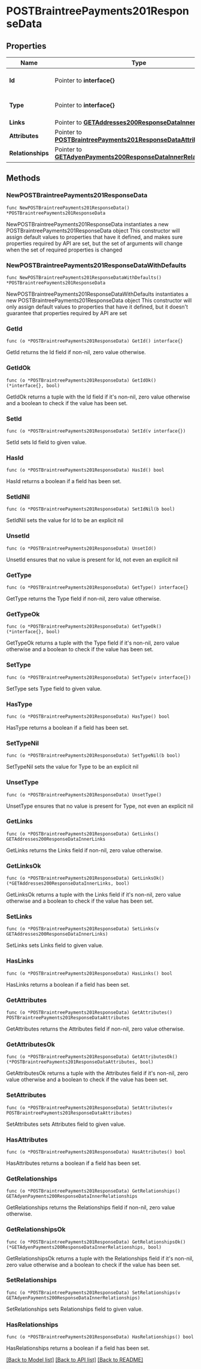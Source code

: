 # POSTBraintreePayments201ResponseData

## Properties

Name | Type | Description | Notes
------------ | ------------- | ------------- | -------------
**Id** | Pointer to **interface{}** | The resource&#39;s id | [optional] 
**Type** | Pointer to **interface{}** | The resource&#39;s type | [optional] 
**Links** | Pointer to [**GETAddresses200ResponseDataInnerLinks**](GETAddresses200ResponseDataInnerLinks.md) |  | [optional] 
**Attributes** | Pointer to [**POSTBraintreePayments201ResponseDataAttributes**](POSTBraintreePayments201ResponseDataAttributes.md) |  | [optional] 
**Relationships** | Pointer to [**GETAdyenPayments200ResponseDataInnerRelationships**](GETAdyenPayments200ResponseDataInnerRelationships.md) |  | [optional] 

## Methods

### NewPOSTBraintreePayments201ResponseData

`func NewPOSTBraintreePayments201ResponseData() *POSTBraintreePayments201ResponseData`

NewPOSTBraintreePayments201ResponseData instantiates a new POSTBraintreePayments201ResponseData object
This constructor will assign default values to properties that have it defined,
and makes sure properties required by API are set, but the set of arguments
will change when the set of required properties is changed

### NewPOSTBraintreePayments201ResponseDataWithDefaults

`func NewPOSTBraintreePayments201ResponseDataWithDefaults() *POSTBraintreePayments201ResponseData`

NewPOSTBraintreePayments201ResponseDataWithDefaults instantiates a new POSTBraintreePayments201ResponseData object
This constructor will only assign default values to properties that have it defined,
but it doesn't guarantee that properties required by API are set

### GetId

`func (o *POSTBraintreePayments201ResponseData) GetId() interface{}`

GetId returns the Id field if non-nil, zero value otherwise.

### GetIdOk

`func (o *POSTBraintreePayments201ResponseData) GetIdOk() (*interface{}, bool)`

GetIdOk returns a tuple with the Id field if it's non-nil, zero value otherwise
and a boolean to check if the value has been set.

### SetId

`func (o *POSTBraintreePayments201ResponseData) SetId(v interface{})`

SetId sets Id field to given value.

### HasId

`func (o *POSTBraintreePayments201ResponseData) HasId() bool`

HasId returns a boolean if a field has been set.

### SetIdNil

`func (o *POSTBraintreePayments201ResponseData) SetIdNil(b bool)`

 SetIdNil sets the value for Id to be an explicit nil

### UnsetId
`func (o *POSTBraintreePayments201ResponseData) UnsetId()`

UnsetId ensures that no value is present for Id, not even an explicit nil
### GetType

`func (o *POSTBraintreePayments201ResponseData) GetType() interface{}`

GetType returns the Type field if non-nil, zero value otherwise.

### GetTypeOk

`func (o *POSTBraintreePayments201ResponseData) GetTypeOk() (*interface{}, bool)`

GetTypeOk returns a tuple with the Type field if it's non-nil, zero value otherwise
and a boolean to check if the value has been set.

### SetType

`func (o *POSTBraintreePayments201ResponseData) SetType(v interface{})`

SetType sets Type field to given value.

### HasType

`func (o *POSTBraintreePayments201ResponseData) HasType() bool`

HasType returns a boolean if a field has been set.

### SetTypeNil

`func (o *POSTBraintreePayments201ResponseData) SetTypeNil(b bool)`

 SetTypeNil sets the value for Type to be an explicit nil

### UnsetType
`func (o *POSTBraintreePayments201ResponseData) UnsetType()`

UnsetType ensures that no value is present for Type, not even an explicit nil
### GetLinks

`func (o *POSTBraintreePayments201ResponseData) GetLinks() GETAddresses200ResponseDataInnerLinks`

GetLinks returns the Links field if non-nil, zero value otherwise.

### GetLinksOk

`func (o *POSTBraintreePayments201ResponseData) GetLinksOk() (*GETAddresses200ResponseDataInnerLinks, bool)`

GetLinksOk returns a tuple with the Links field if it's non-nil, zero value otherwise
and a boolean to check if the value has been set.

### SetLinks

`func (o *POSTBraintreePayments201ResponseData) SetLinks(v GETAddresses200ResponseDataInnerLinks)`

SetLinks sets Links field to given value.

### HasLinks

`func (o *POSTBraintreePayments201ResponseData) HasLinks() bool`

HasLinks returns a boolean if a field has been set.

### GetAttributes

`func (o *POSTBraintreePayments201ResponseData) GetAttributes() POSTBraintreePayments201ResponseDataAttributes`

GetAttributes returns the Attributes field if non-nil, zero value otherwise.

### GetAttributesOk

`func (o *POSTBraintreePayments201ResponseData) GetAttributesOk() (*POSTBraintreePayments201ResponseDataAttributes, bool)`

GetAttributesOk returns a tuple with the Attributes field if it's non-nil, zero value otherwise
and a boolean to check if the value has been set.

### SetAttributes

`func (o *POSTBraintreePayments201ResponseData) SetAttributes(v POSTBraintreePayments201ResponseDataAttributes)`

SetAttributes sets Attributes field to given value.

### HasAttributes

`func (o *POSTBraintreePayments201ResponseData) HasAttributes() bool`

HasAttributes returns a boolean if a field has been set.

### GetRelationships

`func (o *POSTBraintreePayments201ResponseData) GetRelationships() GETAdyenPayments200ResponseDataInnerRelationships`

GetRelationships returns the Relationships field if non-nil, zero value otherwise.

### GetRelationshipsOk

`func (o *POSTBraintreePayments201ResponseData) GetRelationshipsOk() (*GETAdyenPayments200ResponseDataInnerRelationships, bool)`

GetRelationshipsOk returns a tuple with the Relationships field if it's non-nil, zero value otherwise
and a boolean to check if the value has been set.

### SetRelationships

`func (o *POSTBraintreePayments201ResponseData) SetRelationships(v GETAdyenPayments200ResponseDataInnerRelationships)`

SetRelationships sets Relationships field to given value.

### HasRelationships

`func (o *POSTBraintreePayments201ResponseData) HasRelationships() bool`

HasRelationships returns a boolean if a field has been set.


[[Back to Model list]](../README.md#documentation-for-models) [[Back to API list]](../README.md#documentation-for-api-endpoints) [[Back to README]](../README.md)


